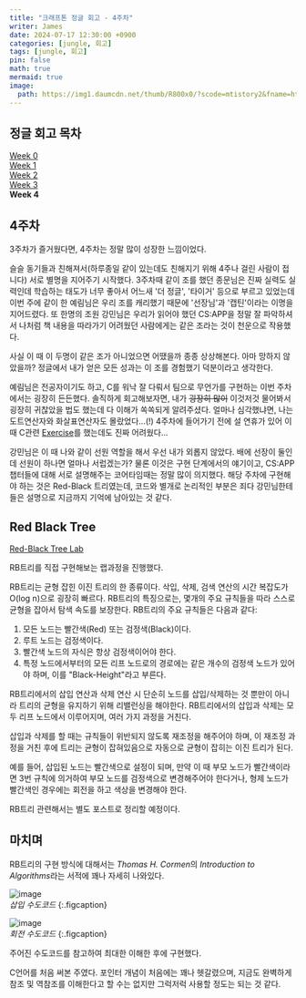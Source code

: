 ```yaml
---
title: "크래프톤 정글 회고 - 4주차"
writer: James
date: 2024-07-17 12:30:00 +0900
categories: [jungle, 회고]
tags: [jungle, 회고]
pin: false
math: true
mermaid: true
image:
  path: https://img1.daumcdn.net/thumb/R800x0/?scode=mtistory2&fname=https%3A%2F%2Fblog.kakaocdn.net%2Fdn%2FX08qZ%2FbtrPQM5S1zF%2F5yM7f06vPDsReoKj7YxDfK%2Fimg.png
---
```


## 정글 회고 목차  

[Week 0](https://jaenam615.github.io/posts/jungle0/)  
[Week 1](https://jaenam615.github.io/posts/jungle1/)  
[Week 2](https://jaenam615.github.io/posts/jungle2/)  
[Week 3](https://jaenam615.github.io/posts/jungle3/)  
**Week 4**  

## 4주차  

3주차가 즐거웠다면, 4주차는 정말 많이 성장한 느낌이었다.  

슬슬 동기들과 친해져서(하루종일 같이 있는데도 친해지기 위해 4주나 걸린 사람이 접니다) 서로 별명을 지어주기 시작했다. 3주차때 같이 조를 했던 종문님은 진짜 실력도 실력인데 학습하는 태도가 너무 좋아서 어느새 '더 정글', '타이거' 등으로 부르고 있었는데 이번 주에 같이 한 예림님은 우리 조를 캐리했기 때문에 '선장님'과 '캡틴'이라는 이명을 지어드렸다. 또 한명의 조원 강민님은 우리가 읽어야 했던 CS:APP을 정말 잘 파악하셔서 나처럼 책 내용을 따라가기 어려웠던 사람에게는 같은 조라는 것이 천운으로 작용했다.  

사실 이 때 이 두명이 같은 조가 아니었으면 어땠을까 종종 상상해본다. 아마 망하지 않았을까? 정글에서 내가 얻은 모든 성과는 이 조를 경험했기 덕분이라고 생각한다.  

예림님은 전공자이기도 하고, C를 워낙 잘 다뤄서 팀으로 무언가를 구현하는 이번 주차에서는 굉장히 든든했다. 솔직하게 회고해보자면, 내가 ~~굉장히 많이~~ 이것저것 물어봐서 굉장히 귀찮았을 법도 했는데 다 이해가 쏙쏙되게 알려주셨다. 얼마나 심각했냐면, 나는 도트연산자와 화살표연산자도 몰랐었다...(!) 4주차에 들어가기 전에 설 연휴가 있어 이 때 C관련 [Exercise](https://github.com/jaenam615/Data-Structure-C-Language-Exercises)를 했는데도 진짜 어려웠다... 

강민님은 이 때 나와 같이 선원 역할을 해서 우선 내가 외롭지 않았다. 배에 선장이 둘인데 선원이 하나면 얼마나 서럽겠는가? 물론 이것은 구현 단계에서의 얘기이고, CS:APP 챕터들에 대해 서로 설명해주는 코어타임때는 정말 많이 의지했다. 해당 주차에 구현해야 하는 것은 Red-Black 트리였는데, 코드와 별개로 논리적인 부분은 죄다 강민님한테 들은 설명으로 지금까지 기억에 남아있는 것 같다.  

## Red Black Tree  

[Red-Black Tree Lab](https://github.com/jaenam615?tab=repositories)  

RB트리를 직접 구현해보는 랩과정을 진행했다.  

RB트리는 균형 잡힌 이진 트리의 한 종류이다. 삭입, 삭제, 검색 연산의 시간 복잡도가 O(log n)으로 굉장히 빠르다. RB트리의 특징으로는, 몇개의 주요 규칙들을 따라 스스로 균형을 잡아서 탐색 속도를 보장한다. RB트리의 주요 규칙들은 다음과 같다:  

1. 모든 노드는 빨간색(Red) 또는 검정색(Black)이다.  
2. 루트 노드는 검정색이다.  
3. 빨간색 노드의 자식은 항상 검정색이어야 한다.  
4. 특정 노드에서부터의 모든 리프 노드로의 경로에는 같은 개수의 검정색 노드가 있어야 하며, 이를 "Black-Height"라고 부른다.  

RB트리에서의 삽입 연산과 삭제 연산 시 단순히 노드를 삽입/삭제하는 것 뿐만이 아니라 트리의 균형을 유지하기 위해 리밸런싱을 해야한다. RB트리에서의 삽입과 삭제는 모두 리프 노드에서 이루어지며, 여러 가지 과정을 거친다.  

삽입과 삭제를 할 때는 규칙들이 위반되지 않도록 재조정을 해주어야 하며, 이 재조정 과정을 거친 후에 트리는 균형이 잡혀있음으로 자동으로 균형이 잡히는 이진 트리가 된다.  

예를 들어, 삽입된 노드는 빨간색으로 설정이 되며, 만약 이 때 부모 노드가 빨간색이라면 3번 규칙에 의거하여 부모 노드를 검정색으로 변경해주어야 한다거나, 형제 노드가 빨간색인 경우에는 회전을 하고 색상을 변경해야 한다.  

RB트리 관련해서는 별도 포스트로 정리할 예정이다.  

## 마치며  

RB트리의 구현 방식에 대해서는 *Thomas H. Cormen*의 *Introduction to Algorithms*라는 서적에 꽤나 자세히 나와있다.  

![image](https://github.com/user-attachments/assets/6f9af369-c82d-42d1-a2c8-fdc9a80b45d4)  
<i>삽입 수도코드</i>
{:.figcaption}

![image](https://github.com/user-attachments/assets/7e139f1b-6eaa-4f03-a6d5-c909880ac0a5)  
<i>회전 수도코드</i>
{:.figcaption}

주어진 수도코드를 참고하여 최대한 이해한 후에 구현했다.  

C언어를 처음 써본 주였다. 포인터 개념이 처음에는 꽤나 헷갈렸으며, 지금도 완벽하게 참조 및 역참조를 이해한다고 할 수는 없지만 그럭저럭 사용할 정도는 되는 것 같다.  